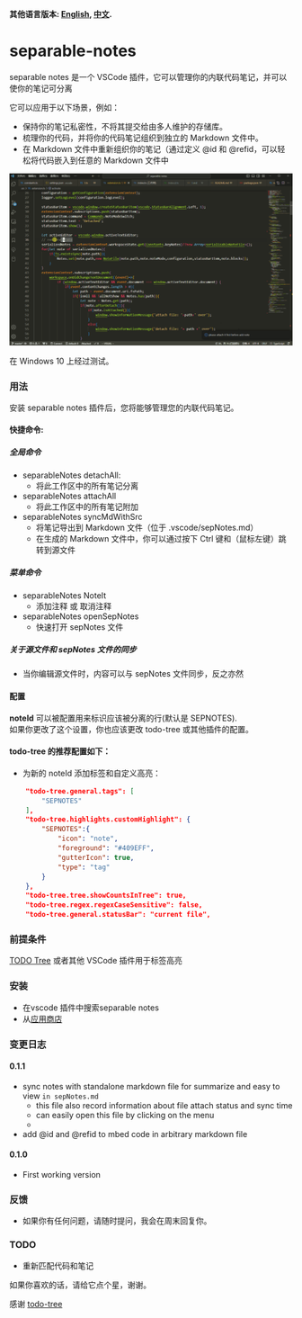 **其他语言版本: [English](README.md), [中文](README_ZH.md).**
# separable-notes 
separable notes 是一个 VSCode 插件，它可以管理你的内联代码笔记，并可以使你的笔记可分离

它可以应用于以下场景，例如：
* 保持你的笔记私密性，不将其提交给由多人维护的存储库。
* 梳理你的代码，并将你的代码笔记组织到独立的 Markdown 文件中。
* 在 Markdown 文件中重新组织你的笔记（通过定义 @id 和 @refid，可以轻松将代码嵌入到任意的 Markdown 文件中

![demo](pic/demo.gif)

在 Windows 10 上经过测试。 

### 用法
安装 separable notes 插件后，您将能够管理您的内联代码笔记。

#### 快捷命令:
##### 全局命令
* separableNotes detachAll:
   * 将此工作区中的所有笔记分离
* separableNotes attachAll
  * 将此工作区中的所有笔记附加
* separableNotes syncMdWithSrc
  * 将笔记导出到 Markdown 文件（位于 .vscode/sepNotes.md）
  * 在生成的 Markdown 文件中，你可以通过按下 Ctrl 键和（鼠标左键）跳转到源文件
##### 菜单命令
* separableNotes NoteIt
  * 添加注释 或 取消注释
* separableNotes openSepNotes
  * 快速打开 sepNotes 文件

##### 关于源文件和 sepNotes 文件的同步
* 当你编辑源文件时，内容可以与 sepNotes 文件同步，反之亦然

#### 配置
**noteId** 可以被配置用来标识应该被分离的行(默认是 SEPNOTES).
 \
如果你更改了这个设置，你也应该更改 todo-tree 或其他插件的配置。

#### todo-tree 的推荐配置如下：
* 为新的 noteId 添加标签和自定义高亮：
```json
    "todo-tree.general.tags": [
        "SEPNOTES"
    ],
    "todo-tree.highlights.customHighlight": {
        "SEPNOTES":{
            "icon": "note",
            "foreground": "#409EFF",
            "gutterIcon": true,
            "type": "tag"
        }
    },
    "todo-tree.tree.showCountsInTree": true,
    "todo-tree.regex.regexCaseSensitive": false,
    "todo-tree.general.statusBar": "current file",
```

### 前提条件
[TODO Tree](https://marketplace.visualstudio.com/items?itemName=Gruntfuggly.todo-tree) 或者其他 VSCode 插件用于标签高亮


### 安装
* 在vscode 插件中搜索separable notes
* 从[应用商店](https://marketplace.visualstudio.com/items?itemName=hurly.separable-notes)
### 变更日志

#### 0.1.1
* sync notes with standalone markdown file for summarize and easy to view  ``in sepNotes.md``
  * this file also record information about file attach status and sync time
  * can easily open this file by clicking on the menu
  * 
* add @id and @refid to mbed code in arbitrary markdown file

#### 0.1.0
* First working version


### 反馈
* 如果你有任何问题，请随时提问，我会在周末回复你。


### TODO
* 重新匹配代码和笔记

如果你喜欢的话，请给它点个星，谢谢。

感谢 [todo-tree](https://github.com/Gruntfuggly/todo-tree)